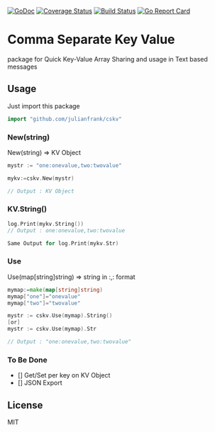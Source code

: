 [![GoDoc](https://godoc.org/github.com/julianfrank/cskv?status.svg)](https://godoc.org/github.com/julianfrank/cskv)
 [![Coverage Status](https://coveralls.io/repos/github/julianfrank/cskv/badge.svg?branch=master)](https://coveralls.io/github/julianfrank/cskv?branch=master) [![Build Status](https://travis-ci.org/julianfrank/cskv.svg?branch=master)](https://travis-ci.org/julianfrank/cskv)
 [![Go Report Card](https://goreportcard.com/badge/github.com/julianfrank/cskv)](https://goreportcard.com/report/github.com/julianfrank/cskv)

# Comma Separate Key Value 
package for Quick Key-Value Array Sharing and usage in Text based messages

## Usage
Just import this package
```go
import "github.com/julianfrank/cskv"
```


### New(string)
New(string) => KV Object

```go
mystr := "one:onevalue,two:twovalue"

mykv:=cskv.New(mystr)

// Output : KV Object
```

### KV.String()
```go
log.Print(mykv.String())
// Output : one:onevalue,two:twovalue

Same Output for log.Print(mykv.Str)
```

### Use
Use(map[string]string) => string in <key>:<value>,<key>:<value> format

```go
mymap:=make(map[string]string)
mymap["one"]="onevalue"
mymap["two"]="twovalue"

mystr := cskv.Use(mymap).String()
[or]
mystr := cskv.Use(mymap).Str

// Output : "one:onevalue,two:twovalue"
```

### To Be Done
- [] Get/Set per key on KV Object
- [] JSON Export

## License
MIT

